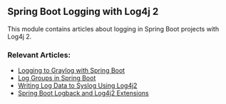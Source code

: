 ## Spring Boot Logging with Log4j 2

This module contains articles about logging in Spring Boot projects with Log4j 2.

### Relevant Articles:
- [Logging to Graylog with Spring Boot](https://www.baeldung.com/graylog-with-spring-boot)
- [Log Groups in Spring Boot](https://www.baeldung.com/spring-boot-log-groups)
- [Writing Log Data to Syslog Using Log4j2](https://www.baeldung.com/log4j-to-syslog)
- [Spring Boot Logback and Log4j2 Extensions](https://www.baeldung.com/spring-boot-logback-log4j2)
